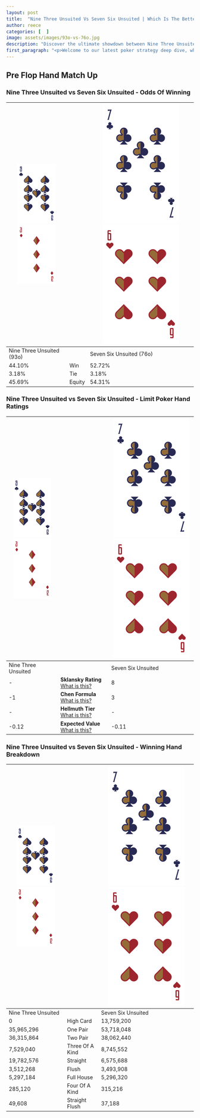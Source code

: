 ```yaml
---
layout: post
title:  "Nine Three Unsuited Vs Seven Six Unsuited | Which Is The Better Hand In Poker? A Complete Guide"
author: reece
categories: [  ]
image: assets/images/93o-vs-76o.jpg
description: "Discover the ultimate showdown between Nine Three Unsuited and Seven Six Unsuited in poker! Uncover the odds, strategies, and scenarios where one hand triumphs over the other. Get ready to up your poker game with this thrilling analysis."
first_paragraph: "<p>Welcome to our latest poker strategy deep dive, where we're pitting two distinct hands against each other in a high-stakes showdown: Nine Three Unsuited vs Seven Six Unsuited.</p><p>In the dynamic world of poker, every decision counts, and knowing which hand holds the upper hand is key to your success at the table.</p><p>In this article, we'll dissect these two hands, explore the scenarios where one dominates the other, and equip you with the knowledge to make strategic choices that can tip the odds in your favor.</p><p>Get ready to unravel the intriguing dynamics of these poker hands and elevate your game to new heights.</p>"
---
```




[comment]: # (sp0)

## Pre Flop Hand Match Up

<div class="table hand-ratings" markdown="1"> 



### Nine Three Unsuited vs Seven Six Unsuited - Odds Of Winning


    
| ![image info](assets/images/hand1/9.png) ![image info](assets/images/hand1/3o.png) |  | ![image info](assets/images/hand2/7.png) ![image info](assets/images/hand2/6o.png) |
| -------- | -------- | -------- |
| Nine Three Unsuited (93o) |  | Seven Six Unsuited (76o) |
| 44.10% | Win | 52.72% |
| 3.18% | Tie | 3.18% |
| 45.69% | Equity | 54.31% |




[comment]: # (sp1)



### Nine Three Unsuited vs Seven Six Unsuited - Limit Poker Hand Ratings


    
| ![image info](assets/images/hand1/9.png) ![image info](assets/images/hand1/3o.png) |  | ![image info](assets/images/hand2/7.png) ![image info](assets/images/hand2/6o.png) |
| -------- | -------- | -------- |
| Nine Three Unsuited |  | Seven Six Unsuited |
| - | **Sklansky Rating** [What is this?](/sklansky-rating-explained) | 8 |
| -1 | **Chen Formula** [What is this?](/chen-formula-explained) | 3 |
| - | **Hellmuth Tier** [What is this?](/Hellmuth-tier-explained) | - |
| -0.12 | **Expected Value** [What is this?](/expected-value-explained) | -0.11 |




[comment]: # (sp2)



### Nine Three Unsuited vs Seven Six Unsuited - Winning Hand Breakdown


    
| ![image info](assets/images/hand1/9.png) ![image info](assets/images/hand1/3o.png) |  | ![image info](assets/images/hand2/7.png) ![image info](assets/images/hand2/6o.png) |
| -------- | -------- | -------- |
| Nine Three Unsuited |  | Seven Six Unsuited |
| 0 | High Card | 13,759,200 |
| 35,965,296 | One Pair | 53,718,048 |
| 36,315,864 | Two Pair | 38,062,440 |
| 7,529,040 | Three Of A Kind | 8,745,552 |
| 19,782,576 | Straight | 6,575,688 |
| 3,512,268 | Flush | 3,493,908 |
| 5,297,184 | Full House | 5,296,320 |
| 285,120 | Four Of A Kind | 315,216 |
| 49,608 | Straight Flush | 37,188 |




[comment]: # (sp3)



</div>

[comment]: # (sp4)



[comment]: # (sp5)

